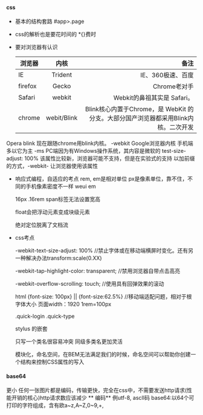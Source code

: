 #### css
- 基本的结构套路
  #app>.page

- css的解析也是要花时间的  *{}费时

- 要对浏览器有认识
  
  |浏览器|内核|备注|
  --|:--:|--:|
  IE|Trident|IE、360极速、百度
  firefox|	Gecko	| Chrome老对手
  Safari	|webkit	|Webkit的鼻祖其实是 Safari。
  chrome	|webit/Blink	|Blink核心内置于Chrome，是 WebKit 的分支。大部分国产浏览器都采用Blink内核。二次开发

Opera	blink	现在跟随chrome用blink内核。
  -webkit Google浏览器内核 手机端多以它为主
  -ms PC端因为有Windows操作系统，其内容是微软的
  test-size-adjust: 100% 该属性比较新，浏览器可能不支持，但是在实验式的支持
  以加前缀的方式，-webkit- 让浏览器使用该属性

- 响应式编程，自适应的考点 rem, em是相对单位  px是像素单位，靠不住，不同的手机像素密度不一样
  weui  em

  16px  .16rem
  span标签无法设置宽高

  float会把浮动元素变成块级元素

  绝对定位脱离了文档流

- css考点

  -webkit-text-size-adjust: 100%  //禁止字体或在移动端横屏时变化。还有另一种解决办法transform:scale(0.XX)

  -webkit-tap-highlight-color: transparent;   //禁用浏览器自带点击高亮

  -webkit-overflow-scrolling: touch;    //使用具有回弹效果的滚动

  html {font-size: 100px} || {font-size:62.5%}    //移动端适配问题，相对于根字体大小 页面width：1920 1rem=100px

 
  .quick-login .quick-type

  stylus 的嵌套

  只写一个类名很容易冲突 同级多类名更加灵活

  模块化，命名空间，在BEM无法满足我们的时候，命名空间可以帮助你创建一个结构来控制CSS属性的写入

#### base64
  更小 任何一张图片都是编码，传输更快，完全在css中，不需要发送http请求(性能开销的核心)http请求数应该减少
   ** 编码**
        例utf-8, ascII码
        base64:以64个可打印的字符组成，含有欧a~z,A~Z,0~9,+,
